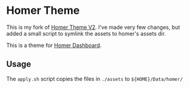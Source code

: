 # Homer Theme

This is my fork of [Homer Theme V2](https://github.com/walkxcode/homer-theme).
I've made very few changes, but added a small script to symlink the assets to homer's assets dir.

This is a theme for [Homer Dashboard](https://github.com/adam-gaia/homer-theme.git).

## Usage

The `apply.sh` script copies the files in `./assets` to `${HOME}/Data/homer/`
